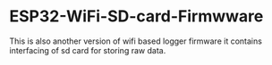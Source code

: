 # ESP32-WiFi-SD-card-Firmwware
This is also another version of wifi based logger firmware it contains interfacing of sd card for storing raw data.
